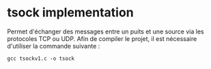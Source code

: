 # tsock implementation

Permet d'échanger des messages entre un puits et une source via les protocoles TCP ou UDP.
Afin de compiler le projet, il est nécessaire d'utiliser la commande suivante :
```
gcc tsockv1.c -o tsock
```
